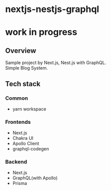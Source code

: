 # nextjs-nestjs-graphql

# work in progress

## Overview
Sample project by Next.js, Nest.js with GraphQL.  
Simple Blog System.  

## Tech stack
### Common
* yarn workspace
### Frontends
* Next.js
* Chakra UI
* Apollo Client
* graphql-codegen

### Backend
* Next.js
* GraphQL(with Apollo)
* Prisma


